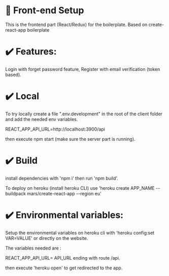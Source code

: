 # :rocket: Front-end Setup

This is the frontend part (React/Redux) for the boilerplate. Based on create-react-app boilerplate

# :heavy_check_mark: Features:

Login with forget password feature, Register with email verification (token based).

# :heavy_check_mark: Local

To try locally create a file ".env.development" in the root of the client folder and add the needed env variables.

REACT_APP_API_URL=http://localhost:3900/api

then execute npm start (make sure the server part is running).

# :heavy_check_mark: Build

install dependencies with 'npm i' then run 'npm build'.

To deploy on heroku (install heroku CLI) use 'heroku create APP_NAME --buildpack mars/create-react-app --region eu'

# :heavy_check_mark: Environmental variables:

Setup the environmental variables on heroku cli with 'heroku config:set VAR=VALUE' or directly on the website.

The variables needed are :

REACT_APP_API_URL= API_URL ending with route /api.

then execute 'heroku open' to get redirected to the app.

